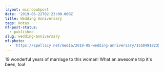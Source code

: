 ```yaml
---
layout: micropubpost
date: '2019-05-22T02:23:00.000Z'
title: Wedding Anniversary
tags: Notes
mf-post-status:
  - published
slug: wedding-anniversary
mf-photo:
  - 'https://spellacy.net/media/2019-05-wedding-anniversary/1558491823587.jpg'
---
```

19 wonderful years of marriage to this woman! What an awesome trip it&#39;s been, too! 
